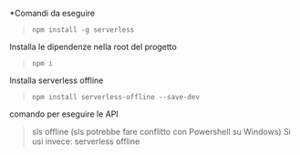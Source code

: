 *Comandi da eseguire

> `npm install -g serverless`

Installa le dipendenze nella root del progetto

> `npm i`

Installa serverless offline

> `npm install serverless-offline --save-dev`

comando per eseguire le API

> sls offline 
(sls potrebbe fare conflitto con Powershell su Windows)
Si usi invece:
> serverless offline

